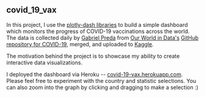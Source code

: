 ## covid_19_vax

In this project, I use the [plotly-dash libraries](https://plotly.com/dash/) to build a simple dashboard
which monitors the progress of COVID-19 vaccinations across the world. The data
is collected daily by [Gabriel Preda](https://www.kaggle.com/gpreda) from [Our World in Data's](https://ourworldindata.org/) [GitHub
repository for COVID-19](https://github.com/owid/covid-19-data), merged, and uploaded to [Kaggle](https://www.kaggle.com/gpreda/covid-world-vaccination-progress).

The motivation behind the project is to showcase my ability to create interactive
data visualizations.

I deployed the dashboard via Heroku -- [covid-19-vax.herokuapp.com](https://covid-19-vax.herokuapp.com/).
Please feel free to experiment with the country and statistic selections. You
can also zoom into the graph by clicking and dragging to make a selection :)
